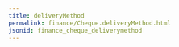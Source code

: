 ```yaml
---
title: deliveryMethod
permalink: finance/Cheque.deliveryMethod.html
jsonid: finance_cheque_deliverymethod
---
```

